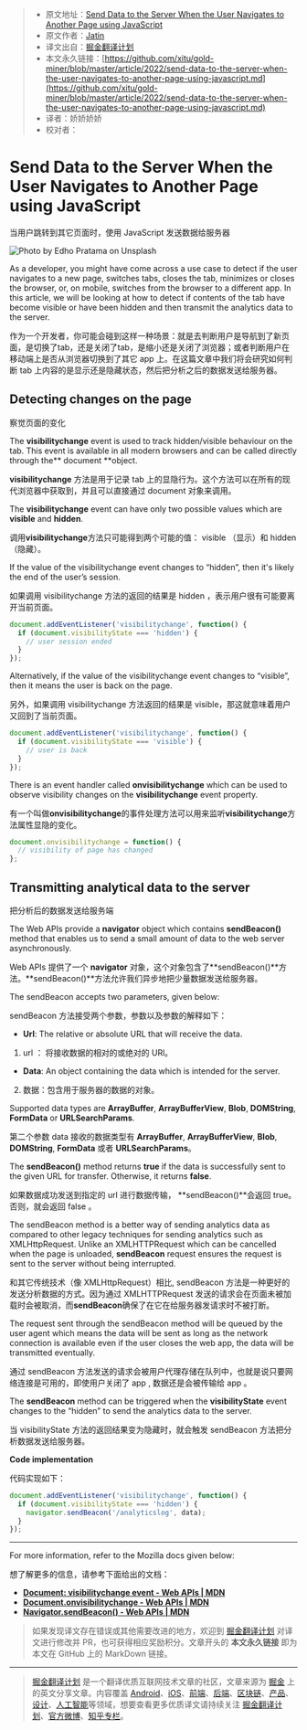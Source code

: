> * 原文地址：[Send Data to the Server When the User Navigates to Another Page using JavaScript](https://javascript.plainenglish.io/send-data-to-the-server-when-the-user-navigates-to-another-page-using-javascript-d98a0a4a0539)
> * 原文作者：[Jatin](https://medium.com/@jatin.krr)
> * 译文出自：[掘金翻译计划](https://github.com/xitu/gold-miner)
> * 本文永久链接：[https://github.com/xitu/gold-miner/blob/master/article/2022/send-data-to-the-server-when-the-user-navigates-to-another-page-using-javascript.md](https://github.com/xitu/gold-miner/blob/master/article/2022/send-data-to-the-server-when-the-user-navigates-to-another-page-using-javascript.md)
> * 译者：娇娇娇娇
> * 校对者：

# Send Data to the Server When the User Navigates to Another Page using JavaScript

当用户跳转到其它页面时，使用 JavaScript 发送数据给服务器

![Photo by [Edho Pratama](https://unsplash.com/@edhoradic?utm_source=medium&utm_medium=referral) on [Unsplash](https://unsplash.com?utm_source=medium&utm_medium=referral)](https://cdn-images-1.medium.com/max/9044/0*0RbNvyMds_7IaOac)

As a developer, you might have come across a use case to detect if the user navigates to a new page, switches tabs, closes the tab, minimizes or closes the browser, or, on mobile, switches from the browser to a different app. In this article, we will be looking at how to detect if contents of the tab have become visible or have been hidden and then transmit the analytics data to the server.

作为一个开发者，你可能会碰到这样一种场景：就是去判断用户是导航到了新页面，是切换了tab，还是关闭了tab，是缩小还是关闭了浏览器；或者判断用户在移动端上是否从浏览器切换到了其它 app 上。在这篇文章中我们将会研究如何判断 tab 上内容的是显示还是隐藏状态，然后把分析之后的数据发送给服务器。

## Detecting changes on the page
察觉页面的变化

The **visibilitychange** event is used to track hidden/visible behaviour on the tab. This event is available in all modern browsers and can be called directly through the** document **object.

**visibilitychange** 方法是用于记录 tab 上的显隐行为。这个方法可以在所有的现代浏览器中获取到，并且可以直接通过 document 对象来调用。


The **visibilitychange** event can have only two possible values which are **visible** and **hidden**.

调用**visibilitychange**方法只可能得到两个可能的值： visible （显示）和 hidden（隐藏）。

If the value of the visibilitychange event changes to “hidden”, then it's likely the end of the user’s session.

如果调用 visibilitychange 方法的返回的结果是 hidden ，表示用户很有可能要离开当前页面。

```js
document.addEventListener('visibilitychange', function() {
  if (document.visibilityState === 'hidden') {
    // user session ended
  }
});
```

Alternatively, if the value of the visibilitychange event changes to “visible”, then it means the user is back on the page.

另外，如果调用 visibilitychange 方法返回的结果是 visible，那这就意味着用户又回到了当前页面。

```js
document.addEventListener('visibilitychange', function() {
  if (document.visibilityState === 'visible') {
    // user is back
  }
});
```

There is an event handler called **onvisibilitychange** which can be used to observe visibility changes on the **visibilitychange** event property.

有一个叫做**onvisibilitychange**的事件处理方法可以用来监听**visibilitychange**方法属性显隐的变化。

```js
document.onvisibilitychange = function() {
  // visibility of page has changed
};
```

## Transmitting analytical data to the server

把分析后的数据发送给服务端

The Web APIs provide a **navigator** object which contains **sendBeacon()** method that enables us to send a small amount of data to the web server asynchronously.

Web APIs 提供了一个 **navigator** 对象，这个对象包含了**sendBeacon()**方法。**sendBeacon()**方法允许我们异步地把少量数据发送给服务器。

The sendBeacon accepts two parameters, given below:

sendBeacon 方法接受两个参数，参数以及参数的解释如下：

* **Url**: The relative or absolute URL that will receive the data.

1. url ： 将接收数据的相对的或绝对的 URl。

* **Data**: An object containing the data which is intended for the server.

2. 数据：包含用于服务器的数据的对象。


Supported data types are **ArrayBuffer**, **ArrayBufferView**, **Blob**, **DOMString**, **FormData** or **URLSearchParams**.

第二个参数 data 接收的数据类型有 **ArrayBuffer**, **ArrayBufferView**, **Blob**, **DOMString**, **FormData** 或者 **URLSearchParams**。

The **sendBeacon()** method returns **true** if the data is successfully sent to the given URL for transfer. Otherwise, it returns **false**.

如果数据成功发送到指定的 url 进行数据传输， **sendBeacon()**会返回 true。否则，就会返回 false 。

The sendBeacon method is a better way of sending analytics data as compared to other legacy techniques for sending analytics such as XMLHttpRequest. Unlike an XMLHTTPRequest which can be cancelled when the page is unloaded, **sendBeacon** request ensures the request is sent to the server without being interrupted.

和其它传统技术（像 XMLHttpRequest）相比, sendBeacon 方法是一种更好的发送分析数据的方式。因为通过 XMLHTTPRequest 发送的请求会在页面未被加载时会被取消，而**sendBeacon**确保了在它在给服务器发请求时不被打断。

The request sent through the sendBeacon method will be queued by the user agent which means the data will be sent as long as the network connection is available even if the user closes the web app, the data will be transmitted eventually.

通过 sendBeacon 方法发送的请求会被用户代理存储在队列中，也就是说只要网络连接是可用的，即使用户关闭了 app , 数据还是会被传输给 app 。

The **sendBeacon** method can be triggered when the **visibilityState** event changes to the “hidden” to send the analytics data to the server.

当 visibilityState 方法的返回结果变为隐藏时，就会触发 sendBeacon 方法把分析数据发送给服务器。

**Code implementation**

代码实现如下：

```js
document.addEventListener('visibilitychange', function() {
  if (document.visibilityState === 'hidden') {
    navigator.sendBeacon('/analyticslog', data);
  }
});
```

---

For more information, refer to the Mozilla docs given below:

想了解更多的信息，请参考下面给出的文档：

- [**Document: visibilitychange event - Web APIs | MDN**](https://developer.mozilla.org/en-US/docs/Web/API/Document/visibilitychange_event)
- [**Document.onvisibilitychange - Web APIs | MDN**](https://developer.mozilla.org/en-US/docs/Web/API/Document/onvisibilitychange)
- [**Navigator.sendBeacon() - Web APIs | MDN**](https://developer.mozilla.org/en-US/docs/Web/API/Navigator/sendBeacon)

> 如果发现译文存在错误或其他需要改进的地方，欢迎到 [掘金翻译计划](https://github.com/xitu/gold-miner) 对译文进行修改并 PR，也可获得相应奖励积分。文章开头的 **本文永久链接** 即为本文在 GitHub 上的 MarkDown 链接。

---

> [掘金翻译计划](https://github.com/xitu/gold-miner) 是一个翻译优质互联网技术文章的社区，文章来源为 [掘金](https://juejin.im) 上的英文分享文章。内容覆盖 [Android](https://github.com/xitu/gold-miner#android)、[iOS](https://github.com/xitu/gold-miner#ios)、[前端](https://github.com/xitu/gold-miner#前端)、[后端](https://github.com/xitu/gold-miner#后端)、[区块链](https://github.com/xitu/gold-miner#区块链)、[产品](https://github.com/xitu/gold-miner#产品)、[设计](https://github.com/xitu/gold-miner#设计)、[人工智能](https://github.com/xitu/gold-miner#人工智能)等领域，想要查看更多优质译文请持续关注 [掘金翻译计划](https://github.com/xitu/gold-miner)、[官方微博](http://weibo.com/juejinfanyi)、[知乎专栏](https://zhuanlan.zhihu.com/juejinfanyi)。

